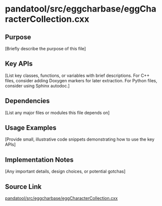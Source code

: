 # pandatool/src/eggcharbase/eggCharacterCollection.cxx

## Purpose
[Briefly describe the purpose of this file]

## Key APIs
[List key classes, functions, or variables with brief descriptions.
For C++ files, consider adding Doxygen markers for later extraction.
For Python files, consider using Sphinx autodoc.]

## Dependencies
[List any major files or modules this file depends on]

## Usage Examples
[Provide small, illustrative code snippets demonstrating how to use the key APIs]

## Implementation Notes
[Any important details, design choices, or potential gotchas]

## Source Link
[pandatool/src/eggcharbase/eggCharacterCollection.cxx](link_to_source_repository/pandatool/src/eggcharbase/eggCharacterCollection.cxx)

